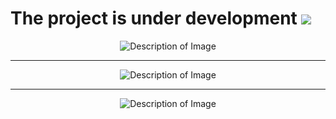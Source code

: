 The project is under development ![](https://media.tenor.com/JLQ2QSxkNtAAAAAj/حتووميالحربي.gif)
=============================================================================================================================
<p align="center">
  <img src="https://github.com/user-attachments/assets/86466128-71ca-4c57-80da-ed1e6a782a30" alt="Description of Image">
</p>

___

<p align="center">
  <img src="https://github.com/user-attachments/assets/2943eee9-7eb6-4dc2-ba1b-6e3426a696bc" alt="Description of Image">
</p>

___

<p align="center">
  <img src="https://github.com/user-attachments/assets/0dbcfb1e-105f-4c8e-908c-b55e9f14d500" alt="Description of Image">
</p>

